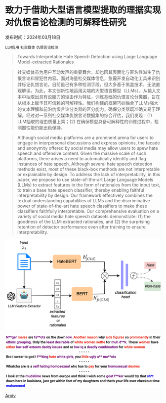 # 致力于借助大型语言模型提取的理据实现对仇恨言论检测的可解释性研究

发布时间：2024年03月18日

`LLM应用` `社交媒体` `仇恨言论检测`

> Towards Interpretable Hate Speech Detection using Large Language Model-extracted Rationales

> 社交媒体虽为用户互动发声的重要舞台，却也因其表面化与匿名性滋生了仇恨言论和冒犯性内容。面对海量社交媒体信息，急需开发自动化工具来识别并标记仇恨言论。目前虽已有多种检测手段，但大多基于黑盒技术，无法直观解读。为此，本文创新性地运用尖端的大型语言模型（LLMs），从输入文本中抽取出具有说服力的理由作为特征，训练基础的仇恨言论分类器，旨在从根本上赋予其可信赖的可解释性。我们构建的框架巧妙融合了LLMs强大的文本理解和前沿仇恨言论分类器的区分能力，确保分类器既准确又易于理解。经过对一系列社交媒体仇恨言论数据集的综合评估，我们发现：(1) LLM抽取的理由质量上乘；(2) 在确保模型具备可解释性的训练过程中，检测器性能仍能出色保持。

> Although social media platforms are a prominent arena for users to engage in interpersonal discussions and express opinions, the facade and anonymity offered by social media may allow users to spew hate speech and offensive content. Given the massive scale of such platforms, there arises a need to automatically identify and flag instances of hate speech. Although several hate speech detection methods exist, most of these black-box methods are not interpretable or explainable by design. To address the lack of interpretability, in this paper, we propose to use state-of-the-art Large Language Models (LLMs) to extract features in the form of rationales from the input text, to train a base hate speech classifier, thereby enabling faithful interpretability by design. Our framework effectively combines the textual understanding capabilities of LLMs and the discriminative power of state-of-the-art hate speech classifiers to make these classifiers faithfully interpretable. Our comprehensive evaluation on a variety of social media hate speech datasets demonstrate: (1) the goodness of the LLM-extracted rationales, and (2) the surprising retention of detector performance even after training to ensure interpretability.

![致力于借助大型语言模型提取的理据实现对仇恨言论检测的可解释性研究](../../../paper_images/2403.12403/llm-hate-speech.png)

![致力于借助大型语言模型提取的理据实现对仇恨言论检测的可解释性研究](../../../paper_images/2403.12403/example-overlap.png)

[Arxiv](https://arxiv.org/abs/2403.12403)